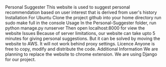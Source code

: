Personal Suggester
	This website is used to suggest personal recommendation based on user interest that is derived from user's history
Installation
	For Ubuntu
	Clone the project github into your home directory
	run sudo make full in the console
Usage
	In the Personal-Suggester folder, run python manage.py runserver
	Then open localhost:8000 for view the website
Issues
	Because of server limitations, our website can take upto 5 minutes for giving personal suggestions.
	But it can be solved by moving the website to AWS.
	It will not work behind proxy settings.
Licence
	Anyone is free to copy, modify and distribute the code.
Additional Information
	We are planning to replace the website to chrome extension.
	We are using Django for our project.


